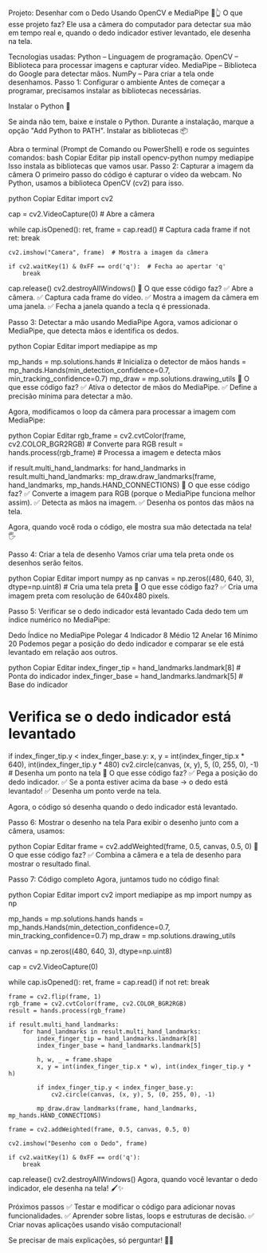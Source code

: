 Projeto: Desenhar com o Dedo Usando OpenCV e MediaPipe 🎨👆
O que esse projeto faz?
Ele usa a câmera do computador para detectar sua mão em tempo real e, quando o dedo indicador estiver levantado, ele desenha na tela.

Tecnologias usadas:
Python – Linguagem de programação.
OpenCV – Biblioteca para processar imagens e capturar vídeo.
MediaPipe – Biblioteca do Google para detectar mãos.
NumPy – Para criar a tela onde desenhamos.
Passo 1: Configurar o ambiente
Antes de começar a programar, precisamos instalar as bibliotecas necessárias.

Instalar o Python 🐍

Se ainda não tem, baixe e instale o Python.
Durante a instalação, marque a opção "Add Python to PATH".
Instalar as bibliotecas 📦

Abra o terminal (Prompt de Comando ou PowerShell) e rode os seguintes comandos:
bash
Copiar
Editar
pip install opencv-python numpy mediapipe
Isso instala as bibliotecas que vamos usar.
Passo 2: Capturar a imagem da câmera
O primeiro passo do código é capturar o vídeo da webcam.
No Python, usamos a biblioteca OpenCV (cv2) para isso.

python
Copiar
Editar
import cv2

cap = cv2.VideoCapture(0)  # Abre a câmera

while cap.isOpened():
    ret, frame = cap.read()  # Captura cada frame
    if not ret:
        break
    
    cv2.imshow("Camera", frame)  # Mostra a imagem da câmera

    if cv2.waitKey(1) & 0xFF == ord('q'):  # Fecha ao apertar 'q'
        break

cap.release()
cv2.destroyAllWindows()
🔹 O que esse código faz?
✅ Abre a câmera.
✅ Captura cada frame do vídeo.
✅ Mostra a imagem da câmera em uma janela.
✅ Fecha a janela quando a tecla q é pressionada.

Passo 3: Detectar a mão usando MediaPipe
Agora, vamos adicionar o MediaPipe, que detecta mãos e identifica os dedos.

python
Copiar
Editar
import mediapipe as mp

mp_hands = mp.solutions.hands  # Inicializa o detector de mãos
hands = mp_hands.Hands(min_detection_confidence=0.7, min_tracking_confidence=0.7)
mp_draw = mp.solutions.drawing_utils
🔹 O que esse código faz?
✅ Ativa o detector de mãos do MediaPipe.
✅ Define a precisão mínima para detectar a mão.

Agora, modificamos o loop da câmera para processar a imagem com MediaPipe:

python
Copiar
Editar
rgb_frame = cv2.cvtColor(frame, cv2.COLOR_BGR2RGB)  # Converte para RGB
result = hands.process(rgb_frame)  # Processa a imagem e detecta mãos

if result.multi_hand_landmarks:
    for hand_landmarks in result.multi_hand_landmarks:
        mp_draw.draw_landmarks(frame, hand_landmarks, mp_hands.HAND_CONNECTIONS)
🔹 O que esse código faz?
✅ Converte a imagem para RGB (porque o MediaPipe funciona melhor assim).
✅ Detecta as mãos na imagem.
✅ Desenha os pontos das mãos na tela.

Agora, quando você roda o código, ele mostra sua mão detectada na tela! 🖐️

Passo 4: Criar a tela de desenho
Vamos criar uma tela preta onde os desenhos serão feitos.

python
Copiar
Editar
import numpy as np
canvas = np.zeros((480, 640, 3), dtype=np.uint8)  # Cria uma tela preta
🔹 O que esse código faz?
✅ Cria uma imagem preta com resolução de 640x480 pixels.

Passo 5: Verificar se o dedo indicador está levantado
Cada dedo tem um índice numérico no MediaPipe:

Dedo	Índice no MediaPipe
Polegar	4
Indicador	8
Médio	12
Anelar	16
Mínimo	20
Podemos pegar a posição do dedo indicador e comparar se ele está levantado em relação aos outros.

python
Copiar
Editar
index_finger_tip = hand_landmarks.landmark[8]  # Ponta do indicador
index_finger_base = hand_landmarks.landmark[5]  # Base do indicador

# Verifica se o dedo indicador está levantado
if index_finger_tip.y < index_finger_base.y:
    x, y = int(index_finger_tip.x * 640), int(index_finger_tip.y * 480)
    cv2.circle(canvas, (x, y), 5, (0, 255, 0), -1)  # Desenha um ponto na tela
🔹 O que esse código faz?
✅ Pega a posição do dedo indicador.
✅ Se a ponta estiver acima da base → o dedo está levantado!
✅ Desenha um ponto verde na tela.

Agora, o código só desenha quando o dedo indicador está levantado.

Passo 6: Mostrar o desenho na tela
Para exibir o desenho junto com a câmera, usamos:

python
Copiar
Editar
frame = cv2.addWeighted(frame, 0.5, canvas, 0.5, 0)
🔹 O que esse código faz?
✅ Combina a câmera e a tela de desenho para mostrar o resultado final.

Passo 7: Código completo
Agora, juntamos tudo no código final:

python
Copiar
Editar
import cv2
import mediapipe as mp
import numpy as np

mp_hands = mp.solutions.hands
hands = mp_hands.Hands(min_detection_confidence=0.7, min_tracking_confidence=0.7)
mp_draw = mp.solutions.drawing_utils

canvas = np.zeros((480, 640, 3), dtype=np.uint8)

cap = cv2.VideoCapture(0)

while cap.isOpened():
    ret, frame = cap.read()
    if not ret:
        break

    frame = cv2.flip(frame, 1)
    rgb_frame = cv2.cvtColor(frame, cv2.COLOR_BGR2RGB)
    result = hands.process(rgb_frame)

    if result.multi_hand_landmarks:
        for hand_landmarks in result.multi_hand_landmarks:
            index_finger_tip = hand_landmarks.landmark[8]
            index_finger_base = hand_landmarks.landmark[5]

            h, w, _ = frame.shape
            x, y = int(index_finger_tip.x * w), int(index_finger_tip.y * h)

            if index_finger_tip.y < index_finger_base.y:
                cv2.circle(canvas, (x, y), 5, (0, 255, 0), -1)

            mp_draw.draw_landmarks(frame, hand_landmarks, mp_hands.HAND_CONNECTIONS)

    frame = cv2.addWeighted(frame, 0.5, canvas, 0.5, 0)
    
    cv2.imshow("Desenho com o Dedo", frame)

    if cv2.waitKey(1) & 0xFF == ord('q'):
        break

cap.release()
cv2.destroyAllWindows()
Agora, quando você levantar o dedo indicador, ele desenha na tela! 🖌️✨

Próximos passos
✅ Testar e modificar o código para adicionar novas funcionalidades.
✅ Aprender sobre listas, loops e estruturas de decisão.
✅ Criar novas aplicações usando visão computacional!

Se precisar de mais explicações, só perguntar! 🚀🔥







